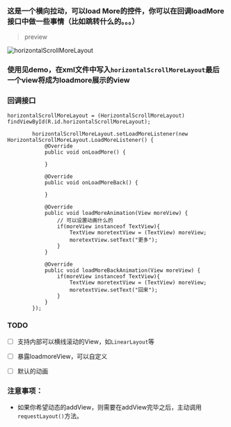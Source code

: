### 这是一个横向拉动，可以load More的控件，你可以在回调loadMore接口中做一些事情（比如跳转什么的。。。）

> preview

![horizontalScrollMoreLayout](http://o7zh7nhn0.bkt.clouddn.com/horizontalScrollMoreLayout.gif)

### 使用见demo，在xml文件中写入`horizontalScrollMoreLayout`最后一个view将成为loadmore展示的view

### 回调接口

```
horizontalScrollMoreLayout = (HorizontalScrollMoreLayout) findViewById(R.id.horizontalScrollMoreLayout);

        horizontalScrollMoreLayout.setLoadMoreListener(new HorizontalScrollMoreLayout.LoadMoreListener() {
            @Override
            public void onLoadMore() {

            }

            @Override
            public void onLoadMoreBack() {

            }

            @Override
            public void loadMoreAnimation(View moreView) {
                // 可以设置动画什么的
                if(moreView instanceof TextView){
                    TextView moretextView = (TextView) moreView;
                    moretextView.setText("更多");
                }
            }

            @Override
            public void loadMoreBackAnimation(View moreView) {
                if(moreView instanceof TextView){
                    TextView moretextView = (TextView) moreView;
                    moretextView.setText("回来");
                }
            }
        });
```

### TODO

- [ ] 支持内部可以横线滚动的View，如`LinearLayout`等
- [ ] 暴露loadmoreView，可以自定义
- [ ] 默认的动画


### 注意事项：

- 如果你希望动态的addView，则需要在addView完毕之后，主动调用`requestLayout()`方法。